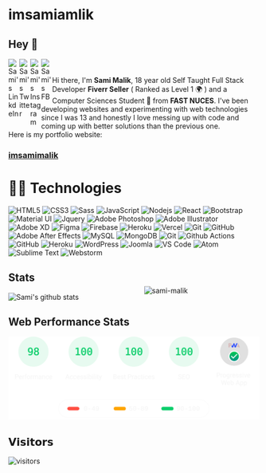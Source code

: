 # imsamiamlik
## Hey 👋

<a href="https://www.linkedin.com/in/imsamimalik" >
  <img align="left" alt="Sami's LinkdeIn" width="22px" src="https://cdn.jsdelivr.net/npm/simple-icons@v3/icons/linkedin.svg" />
</a>
<a href="https://twitter.com/imsamimalik">
  <img align="left" alt="Sami's Twitter" width="22px" src="https://cdn.jsdelivr.net/npm/simple-icons@3.6.1/icons/twitter.svg" />
</a>
<a href="https://www.instagram.com/imsamimalik/">
  <img align="left" alt="Sami's Instagram" width="22px" src="https://cdn.jsdelivr.net/npm/simple-icons@v3/icons/instagram.svg" />
</a>
<a href="https://www.facebook.com/imsamimalik">
  <img align="left" alt="Sami's FB" width="22px" src="https://cdn.jsdelivr.net/npm/simple-icons@v3/icons/facebook.svg" />
</a>

<br />
<br />
Hi there, I'm <b>Sami Malik</b>, 18 year old Self Taught Full Stack Developer <b>Fiverr Seller</b> ( Ranked as Level 1 🌍 ) and a Computer Sciences Student 🚀  from <b>FAST NUCES</b>. I've been developing websites and experimenting with web technologies since I was 13 and honestly I love messing up with code and coming up with better solutions than the previous one.
<br />
Here is my portfolio website:

### [imsamimalik](imsamimalik.web.app)

  # :man_technologist: Technologies

![HTML5](https://img.shields.io/badge/-HTML5-%23E44D27?style=flat-square&logo=html5&logoColor=ffffff)
![CSS3](https://img.shields.io/badge/-CSS3-%231572B6?style=flat-square&logo=css3)
![Sass](https://img.shields.io/badge/-Sass-%23CC6699?style=flat-square&logo=sass&logoColor=ffffff)
![JavaScript](https://img.shields.io/badge/-JavaScript-black?style=flat-square&logo=javascript)
![Nodejs](https://img.shields.io/badge/-Nodejs-black?style=flat-square&logo=Node.js)
![React](https://img.shields.io/badge/-React-%23282C34?style=flat-square&logo=react)
![Bootstrap](https://img.shields.io/badge/-Bootstrap-563D7C?style=flat-square&logo=bootstrap)
![Material UI](https://img.shields.io/badge/material%20ui%20-%230081CB.svg?&style=flat-square&logo=material-ui&logoColor=white)
![Jquery](https://img.shields.io/badge/jquery%20-%230769AD.svg?&style=flat-square&logo=jquery&logoColor=white)
![Adobe Photoshop](http://img.shields.io/badge/-Abode%20Photoshop-26C9FF?style=flat-square&logo=adobe-photoshop&logoColor=ffffff)
![Adobe Illustrator](http://img.shields.io/badge/-Abode%20Illustrator-FC8F30?style=flat-square&logo=adobe-illustrator&logoColor=ffffff)
![Adobe XD](http://img.shields.io/badge/-Abode%20XD-fe61f6?style=flat-square&logo=adobe-XD&logoColor=ffffff)
![Figma](http://img.shields.io/badge/-Figma-30333c?style=flat-square&logo=figma&logoColor=ffffff)
![Firebase](https://img.shields.io/badge/firebase%20-%23039BE5.svg?&style=flat-square&logo=firebase)
![Heroku](https://img.shields.io/badge/heroku%20-%23430098.svg?&style=flat-square&logo=heroku&logoColor=white)
![Vercel](https://img.shields.io/badge/-vercel-000000?logo=Vercel&style=for-the-badge&logoColor=white)
![Git](https://img.shields.io/badge/git%20-%23F05033.svg?&style=flat-square&logo=git&logoColor=white)
![GitHub](https://img.shields.io/badge/github%20-%23121011.svg?&style=flat-square&logo=github&logoColor=white)
![Adobe After Effects](http://img.shields.io/badge/-Adobe%20After%20Effects-3C4858?style=flat-square&logo=adobe-after-effects)
![MySQL](https://img.shields.io/badge/-MySQL-black?style=flat-square&logo=mysql)
![MongoDB](https://img.shields.io/badge/-MongoDB-black?style=flat-square&logo=mongodb)
![Git](https://img.shields.io/badge/-Git-black?style=flat-square&logo=git)
![Github Actions](http://img.shields.io/badge/-Github%20Actions-2088FF?style=flat-square&logo=github-actions&logoColor=ffffff)
![GitHub](https://img.shields.io/badge/-GitHub-181717?style=flat-square&logo=github)
![Heroku](https://img.shields.io/badge/-Heroku-430098?style=flat-square&logo=heroku)
![WordPress](https://img.shields.io/badge/-WordPress-21759B?style=flat-square&logo=wordpress)
![Joomla](http://img.shields.io/badge/-Joomla-FC8F30?style=flat-square&logo=joomla&logoColor=white)
![VS Code](http://img.shields.io/badge/-VS%20Code-007ACC?style=flat-square&logo=visual-studio-code)
![Atom](http://img.shields.io/badge/-Atom%20Editor-1aaf5d?style=flat-square&logo=atom)
![Sublime Text](http://img.shields.io/badge/-Sublime%20Text-3C4858?style=flat-square&logo=sublime-text)
![Webstorm](http://img.shields.io/badge/-Webstorm-3C4858?style=flat-square&logo=webstorm)

## Stats
<span style="	display:flex;
	align-items:center;
	justify-content:space-between;">
<img width="430px" src="https://github-readme-stats.vercel.app/api?username=imsamimalik&show_icons=true&hide_border=true" alt="Sami's github stats" />
<img align="right" style="width: 365px;transform: translateY(-13px);" src="https://github-readme-stats.vercel.app/api/top-langs/?username=imsamimalik&layout=compact" alt="sami-malik" /></span>

## Web Performance Stats

<p align="center">
    <img src="./stat.svg" width="600px">
</p>

## 𝗩𝗶𝘀𝗶𝘁𝗼𝗿𝘀

![visitors](http://profile-counter.glitch.me/imsamimalik/count.svg)
